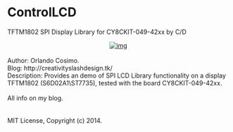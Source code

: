 ControlLCD
==========

TFTM1802 SPI Display Library for CY8CKIT-049-42xx by C/D

<div style="text-align: center;">
<a href="http://3.bp.blogspot.com/-NKO-7JuCFo4/U_nTT84kACI/AAAAAAAAEHA/nCHZ5gU6J5Y/s1600/cover.jpg">
<img alt="img" src="http://3.bp.blogspot.com/-NKO-7JuCFo4/U_nTT84kACI/AAAAAAAAEHA/nCHZ5gU6J5Y/s1600/cover.jpg">
</a>
</div>
<br>
Author: Orlando Cosimo.<br>
Blog: http://creativityslashdesign.tk/
<br>
Description:
Provides an demo of SPI LCD Library functionality on a display TFTM1802 (S6D02A1\ST7735), tested with the board CY8CKIT-049-42xx.
<br>
<br>
All info on my blog.
<br>
<br>
<br>
MIT License, Copyright (c) 2014.
